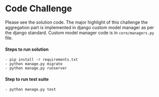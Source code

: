 # Code Challenge

Please see the solution code. The major highlight of this challenge the aggregation part is implemented in django custom model manager as per the django standard.
Custom model manager code is in `core/managers.py` file.

#### Steps to run solution

    - pip install -r requirements.txt
    - python manage.py migrate
    - python manage.py runserver
    
#### Step to run test suite

    - python manage.py test
